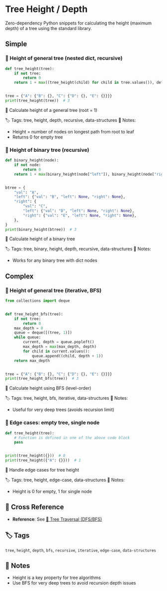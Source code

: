 # Tree Height / Depth

Zero-dependency Python snippets for calculating the height (maximum depth) of a tree using the standard library.

## Simple

### 🧩 Height of general tree (nested dict, recursive)

```python
def tree_height(tree):
    if not tree:
        return 0
    return 1 + max((tree_height(child) for child in tree.values()), default=0)


tree = {"A": {"B": {}, "C": {"D": {}, "E": {}}}}
print(tree_height(tree))  # 3
```

📂 Calculate height of a general tree (root = 1)

🏷️ Tags: tree, height, depth, recursive, data-structures
📝 Notes:
- Height = number of nodes on longest path from root to leaf
- Returns 0 for empty tree

### 🧩 Height of binary tree (recursive)

```python
def binary_height(node):
    if not node:
        return 0
    return 1 + max(binary_height(node["left"]), binary_height(node["right"]))


btree = {
    "val": "A",
    "left": {"val": "B", "left": None, "right": None},
    "right": {
        "val": "C",
        "left": {"val": "D", "left": None, "right": None},
        "right": {"val": "E", "left": None, "right": None},
    },
}
print(binary_height(btree))  # 3
```

📂 Calculate height of a binary tree

🏷️ Tags: tree, binary, height, depth, recursive, data-structures
📝 Notes:
- Works for any binary tree with dict nodes

## Complex

### 🧩 Height of general tree (iterative, BFS)

```python
from collections import deque


def tree_height_bfs(tree):
    if not tree:
        return 0
    max_depth = 0
    queue = deque([(tree, 1)])
    while queue:
        current, depth = queue.popleft()
        max_depth = max(max_depth, depth)
        for child in current.values():
            queue.append((child, depth + 1))
    return max_depth


tree = {"A": {"B": {}, "C": {"D": {}, "E": {}}}}
print(tree_height_bfs(tree))  # 3
```

📂 Calculate height using BFS (level-order)

🏷️ Tags: tree, height, bfs, iterative, data-structures
📝 Notes:
- Useful for very deep trees (avoids recursion limit)

### 🧩 Edge cases: empty tree, single node

```python
def tree_height(tree):
    # Function is defined in one of the above code block
    pass


print(tree_height({}))  # 0
print(tree_height({"A": {}}))  # 1
```

📂 Handle edge cases for tree height

🏷️ Tags: tree, height, edge-case, data-structures
📝 Notes:
- Height is 0 for empty, 1 for single node

## 🔗 Cross Reference

- **Reference**: See [📂 Tree Traversal (DFS/BFS)](tree_traversal.md)

## 🏷️ Tags

`tree`, `height`, `depth`, `bfs`, `recursive`, `iterative`, `edge-case`, `data-structures`

## 📝 Notes
- Height is a key property for tree algorithms
- Use BFS for very deep trees to avoid recursion depth issues

